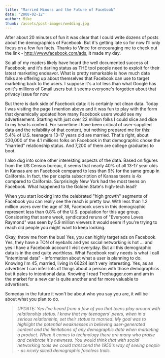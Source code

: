 ```yaml
---
title: "Married Minors and the Future of Facebook"
date: "2008-02-12"
author: Mike
thumb: /assets/post-images/wedding.jpg
---
```


After about 20 minutes of fun it was clear that I could write dozens of posts about the demographics of Facebook. But it's getting late so for now I'll only focus on a few fun facts. Thanks to Vince for encouraging me to check out the link - http://www.facebook.com/ads, it made my day.

So all of my readers likely have heard the well documented success of Facebook; and it's darling status as THE tool people need to exploit for their latest marketing endeavor. What is pretty remarkable is how much data folks are offering up about themselves that Facebook can use to target marketing back to the users. I suppose it's a lot less than what Google has on it's millions of Gmail users but it seems everyone's forgotten about that privacy issue for now.

But there is dark side of Facebook data: it is certainly not clean data. Today I was visiting the page I mention above and it was fun to play with the form that dynamically updated how many Facebook users would see my advertisement. Starting with just over 22 million folks I could slice and dice to my hearts content. For sometime I have been critical of user-supplied data and the reliability of that content, but nothing prepared me for this: 5.4% of U.S. teenagers 13-17 years old are married. That's right, about 220,000 of the 4.1 millions folks on Facebook in that demographic chose the "married" relationship status. And 7,200 of them are college graduates to boot.

I also dug into some other interesting aspects of the data. Based on figures from the US Census bureau, it seems that nearly 40% of all 13-17 year olds in Kansas are on Facebook compared to less than 9% for the same group in California. In fact, the per capita subscription of Kansas teens is 4x compared to California. Surprisingly New York had the most teens on Facebook. What happened to the Golden State's high-tech lead?

When you start looking into the celebrated "high growth" segments of Facebook you can really see the reach is pretty low. With less than 1.2 million users over the age of 36, Facebook users in this demographic represent less than 0.8% of the U.S. population for this age group. Considering that same week, syndicated reruns of "Everyone Loves Raymond" was seen by 5.9 million viewers it would seem if you're trying to reach old people you might want to keep looking.

Okay, throw me from the bus! Yes, you can highly target ads on Facebook. Yes, they have a TON of eyeballs and yes social networking is hot ... and yes I have a Facebook account I visit everyday. But all this demographic data is in the end quite worthless. What Facebook really needs is what I call "intentional data" - information about what a user is planning to do. Knowing I'm 45, married, living in 66224 isn't very interesting. Yes, as an advertiser I can infer lots of things about a person with those demographics but it pales to intentional data. Knowing I read Treehugger.com and am in the market for a new car is quite another and far more valuable to advertisers.

Someday in the future it won't be about who you say you are, it will be about what you plan to do.

> _UPDATE: Yes I've heard from a few of you that teens play around with relationship status. I know that my teenagers' peers, when in a serious relationship, set their status to married. My goal was to highlight the potential weaknesses in believing user-generated content and the limitations of any demographic data when marketing a product. When it comes to technology there are many who praise and celebrate it's newness. You would think that with social networking tools we could transcend the 1950's way of seeing people - as nicely sliced demographic faceless trolls._
